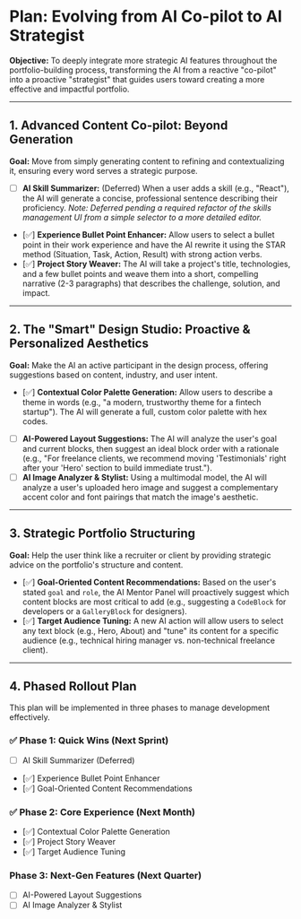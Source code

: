 # Plan: Evolving from AI Co-pilot to AI Strategist

**Objective:** To deeply integrate more strategic AI features throughout the portfolio-building process, transforming the AI from a reactive "co-pilot" into a proactive "strategist" that guides users toward creating a more effective and impactful portfolio.

---

## 1. Advanced Content Co-pilot: Beyond Generation

**Goal:** Move from simply generating content to refining and contextualizing it, ensuring every word serves a strategic purpose.

-   [ ] **AI Skill Summarizer:** (Deferred) When a user adds a skill (e.g., "React"), the AI will generate a concise, professional sentence describing their proficiency. *Note: Deferred pending a required refactor of the skills management UI from a simple selector to a more detailed editor.*
-   [✅] **Experience Bullet Point Enhancer:** Allow users to select a bullet point in their work experience and have the AI rewrite it using the STAR method (Situation, Task, Action, Result) with strong action verbs.
-   [✅] **Project Story Weaver:** The AI will take a project's title, technologies, and a few bullet points and weave them into a short, compelling narrative (2-3 paragraphs) that describes the challenge, solution, and impact.

---

## 2. The "Smart" Design Studio: Proactive & Personalized Aesthetics

**Goal:** Make the AI an active participant in the design process, offering suggestions based on content, industry, and user intent.

-   [✅] **Contextual Color Palette Generation:** Allow users to describe a theme in words (e.g., "a modern, trustworthy theme for a fintech startup"). The AI will generate a full, custom color palette with hex codes.
-   [ ] **AI-Powered Layout Suggestions:** The AI will analyze the user's goal and current blocks, then suggest an ideal block order with a rationale (e.g., "For freelance clients, we recommend moving 'Testimonials' right after your 'Hero' section to build immediate trust.").
-   [ ] **AI Image Analyzer & Stylist:** Using a multimodal model, the AI will analyze a user's uploaded hero image and suggest a complementary accent color and font pairings that match the image's aesthetic.

---

## 3. Strategic Portfolio Structuring

**Goal:** Help the user think like a recruiter or client by providing strategic advice on the portfolio's structure and content.

-   [✅] **Goal-Oriented Content Recommendations:** Based on the user's stated `goal` and `role`, the AI Mentor Panel will proactively suggest which content blocks are most critical to add (e.g., suggesting a `CodeBlock` for developers or a `GalleryBlock` for designers).
-   [✅] **Target Audience Tuning:** A new AI action will allow users to select any text block (e.g., Hero, About) and "tune" its content for a specific audience (e.g., technical hiring manager vs. non-technical freelance client).

---

## 4. Phased Rollout Plan

This plan will be implemented in three phases to manage development effectively.

### ✅ Phase 1: Quick Wins (Next Sprint)
- [ ] AI Skill Summarizer (Deferred)
- [✅] Experience Bullet Point Enhancer
- [✅] Goal-Oriented Content Recommendations

### ✅ Phase 2: Core Experience (Next Month)
- [✅] Contextual Color Palette Generation
- [✅] Project Story Weaver
- [✅] Target Audience Tuning

### Phase 3: Next-Gen Features (Next Quarter)
- [ ] AI-Powered Layout Suggestions
- [ ] AI Image Analyzer & Stylist
